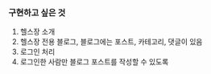 ### 구현하고 싶은 것
1. 헬스장 소개
2. 헬스장 전용 블로그, 블로그에는 포스트, 카테고리, 댓글이 있음
3. 로그인 처리
4. 로그인한 사람만 블로그 포스트를 작성할 수 있도록
